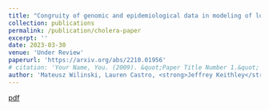 ```yaml
---
title: "Congruity of genomic and epidemiological data in modeling of local cholera outbreaks"
collection: publications
permalink: /publication/cholera-paper
excerpt: ''
date: 2023-03-30
venue: 'Under Review'
paperurl: 'https://arxiv.org/abs/2210.01956'
# citation: 'Your Name, You. (2009). &quot;Paper Title Number 1.&quot; <i>Journal 1</i>. 1(1).'
author: 'Mateusz Wilinski, Lauren Castro, <strong>Jeffrey Keithley</strong>, Carrie Manore, Josefina Campos, Ethan Romero-Severson, Daryl Domman, and Andrey Y. Lokhov'
---
```

<!-- This paper is about the number 1. The number 2 is left for future work. -->

[pdf](https://jeffkeithley.github.io/files/2023-03-30-cholera-paper.pdf)

<!-- Recommended citation: Your Name, You. (2009). "Paper Title Number 1." <i>Journal 1</i>. 1(1). -->